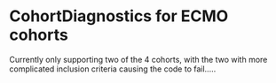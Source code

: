 CohortDiagnostics for ECMO cohorts
===============

Currently only supporting two of the 4 cohorts, with the two with more complicated inclusion criteria causing the code to fail.....

